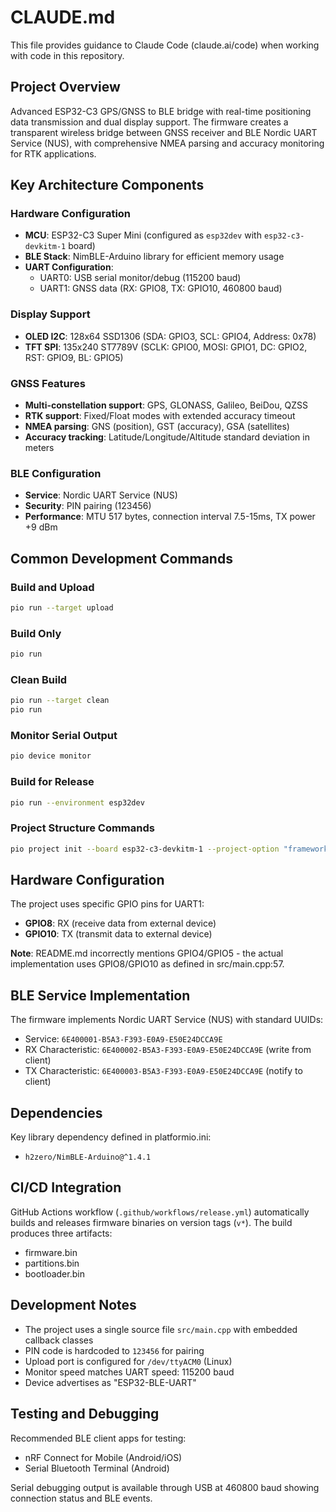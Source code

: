 # CLAUDE.md

This file provides guidance to Claude Code (claude.ai/code) when working with code in this repository.

## Project Overview

Advanced ESP32-C3 GPS/GNSS to BLE bridge with real-time positioning data transmission and dual display support. The firmware creates a transparent wireless bridge between GNSS receiver and BLE Nordic UART Service (NUS), with comprehensive NMEA parsing and accuracy monitoring for RTK applications.

## Key Architecture Components

### Hardware Configuration
- **MCU**: ESP32-C3 Super Mini (configured as `esp32dev` with `esp32-c3-devkitm-1` board)
- **BLE Stack**: NimBLE-Arduino library for efficient memory usage
- **UART Configuration**: 
  - UART0: USB serial monitor/debug (115200 baud)
  - UART1: GNSS data (RX: GPIO8, TX: GPIO10, 460800 baud)

### Display Support
- **OLED I2C**: 128x64 SSD1306 (SDA: GPIO3, SCL: GPIO4, Address: 0x78)
- **TFT SPI**: 135x240 ST7789V (SCLK: GPIO0, MOSI: GPIO1, DC: GPIO2, RST: GPIO9, BL: GPIO5)

### GNSS Features
- **Multi-constellation support**: GPS, GLONASS, Galileo, BeiDou, QZSS
- **RTK support**: Fixed/Float modes with extended accuracy timeout
- **NMEA parsing**: GNS (position), GST (accuracy), GSA (satellites)
- **Accuracy tracking**: Latitude/Longitude/Altitude standard deviation in meters

### BLE Configuration
- **Service**: Nordic UART Service (NUS)
- **Security**: PIN pairing (123456)
- **Performance**: MTU 517 bytes, connection interval 7.5-15ms, TX power +9 dBm

## Common Development Commands

### Build and Upload
```bash
pio run --target upload
```

### Build Only
```bash
pio run
```

### Clean Build
```bash
pio run --target clean
pio run
```

### Monitor Serial Output
```bash
pio device monitor
```

### Build for Release
```bash
pio run --environment esp32dev
```

### Project Structure Commands
```bash
pio project init --board esp32-c3-devkitm-1 --project-option "framework=arduino"
```

## Hardware Configuration

The project uses specific GPIO pins for UART1:
- **GPIO8**: RX (receive data from external device)
- **GPIO10**: TX (transmit data to external device)

**Note**: README.md incorrectly mentions GPIO4/GPIO5 - the actual implementation uses GPIO8/GPIO10 as defined in src/main.cpp:57.

## BLE Service Implementation

The firmware implements Nordic UART Service (NUS) with standard UUIDs:
- Service: `6E400001-B5A3-F393-E0A9-E50E24DCCA9E`
- RX Characteristic: `6E400002-B5A3-F393-E0A9-E50E24DCCA9E` (write from client)
- TX Characteristic: `6E400003-B5A3-F393-E0A9-E50E24DCCA9E` (notify to client)

## Dependencies

Key library dependency defined in platformio.ini:
- `h2zero/NimBLE-Arduino@^1.4.1`

## CI/CD Integration

GitHub Actions workflow (`.github/workflows/release.yml`) automatically builds and releases firmware binaries on version tags (`v*`). The build produces three artifacts:
- firmware.bin
- partitions.bin  
- bootloader.bin

## Development Notes

- The project uses a single source file `src/main.cpp` with embedded callback classes
- PIN code is hardcoded to `123456` for pairing
- Upload port is configured for `/dev/ttyACM0` (Linux)
- Monitor speed matches UART speed: 115200 baud
- Device advertises as "ESP32-BLE-UART"

## Testing and Debugging

Recommended BLE client apps for testing:
- nRF Connect for Mobile (Android/iOS)
- Serial Bluetooth Terminal (Android)

Serial debugging output is available through USB at 460800 baud showing connection status and BLE events.